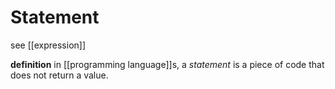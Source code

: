 # Statement

see [[expression]]

**definition** in [[programming language]]s, a _statement_ is a piece of code that does not return a value.
